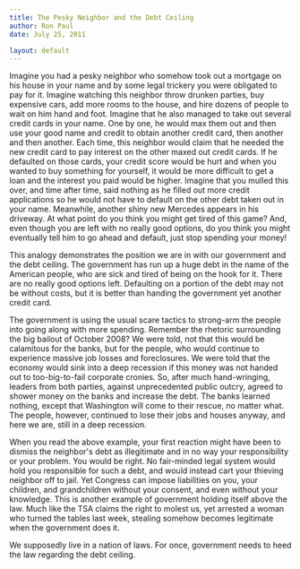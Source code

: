 ```yaml
---
title: The Pesky Neighbor and the Debt Ceiling
author: Ron Paul
date: July 25, 2011

layout: default
---
```


Imagine you had a pesky neighbor who somehow took out a mortgage on his
house in your name and by some legal trickery you were obligated to pay
for it. Imagine watching this neighbor throw drunken parties, buy
expensive cars, add more rooms to the house, and hire dozens of people
to wait on him hand and foot. Imagine that he also managed to take out
several credit cards in your name. One by one, he would max them out
and then use your good name and credit to obtain another credit card,
then another and then another. Each time, this neighbor would claim
that he needed the new credit card to pay interest on the other maxed
out credit cards. If he defaulted on those cards, your credit score
would be hurt and when you wanted to buy something for yourself, it
would be more difficult to get a loan and the interest you paid would
be higher. Imagine that you mulled this over, and time after time, said
nothing as he filled out more credit applications so he would not have
to default on the other debt taken out in your name. Meanwhile, another
shiny new Mercedes appears in his driveway. At what point do you think
you might get tired of this game? And, even though you are left with no
really good options, do you think you might eventually tell him to go
ahead and default, just stop spending your money!

This analogy demonstrates the position we are in with our government
and the debt ceiling. The government has run up a huge debt in the name
of the American people, who are sick and tired of being on the hook for
it. There are no really good options left. Defaulting on a portion of
the debt may not be without costs, but it is better than handing the
government yet another credit card.

The government is using the usual scare tactics to strong-arm the
people into going along with more spending. Remember the rhetoric
surrounding the big bailout of October 2008? We were told, not that
this would be calamitous for the banks, but for the people, who would
continue to experience massive job losses and foreclosures. We were
told that the economy would sink into a deep recession if this money
was not handed out to too-big-to-fail corporate cronies. So, after much
hand-wringing, leaders from both parties, against unprecedented public
outcry, agreed to shower money on the banks and increase the debt. The
banks learned nothing, except that Washington will come to their
rescue, no matter what. The people, however, continued to lose their
jobs and houses anyway, and here we are, still in a deep recession.

When you read the above example, your first reaction might have been to
dismiss the neighbor's debt as illegitimate and in no way your
responsibility or your problem. You would be right. No fair-minded
legal system would hold you responsible for such a debt, and would
instead cart your thieving neighbor off to jail. Yet Congress can
impose liabilities on you, your children, and grandchildren without
your consent, and even without your knowledge. This is another example
of government holding itself above the law. Much like the TSA claims
the right to molest us, yet arrested a woman who turned the tables last
week, stealing somehow becomes legitimate when the government does it.

We supposedly live in a nation of laws. For once, government needs to
heed the law regarding the debt ceiling.
